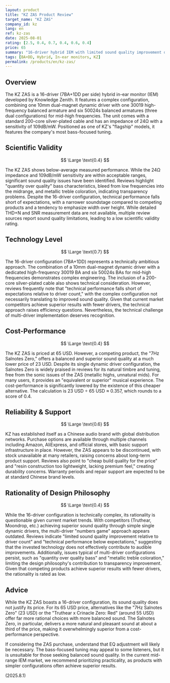 ```yaml
---
layout: product
title: "KZ ZAS Product Review"
target_name: "KZ ZAS"
company_id: kz
lang: en
ref: kz-zas
date: 2025-08-01
rating: [2.5, 0.4, 0.7, 0.4, 0.6, 0.4]
price: 65
summary: "16-driver hybrid IEM with limited sound quality improvement despite technical complexity. Cost-performance inferior to competitors."
tags: [BA+DD, Hybrid, In-ear monitors, KZ]
permalink: /products/en/kz-zas/
---
```

## Overview

The KZ ZAS is a 16-driver (7BA+1DD per side) hybrid in-ear monitor (IEM) developed by Knowledge Zenith. It features a complex configuration, combining one 10mm dual-magnet dynamic driver with one 30019 high-frequency balanced armature and six 50024s balanced armatures (three dual configurations) for mid-high frequencies. The unit comes with a standard 200-core silver-plated cable and has an impedance of 24Ω with a sensitivity of 109dB/mW. Positioned as one of KZ's "flagship" models, it features the company's most bass-focused tuning.

## Scientific Validity

$$ \Large \text{0.4} $$

The KZ ZAS shows below-average measured performance. While the 24Ω impedance and 109dB/mW sensitivity are within acceptable ranges, significant sound quality issues have been identified. Reviews highlight "quantity over quality" bass characteristics, bleed from low frequencies into the midrange, and metallic treble coloration, indicating transparency problems. Despite the 16-driver configuration, technical performance falls short of expectations, with a narrower soundstage compared to competing products and a tendency to emphasize width over height. While detailed THD+N and SNR measurement data are not available, multiple review sources report sound quality limitations, leading to a low scientific validity rating.

## Technology Level

$$ \Large \text{0.7} $$

The 16-driver configuration (7BA+1DD) represents a technically ambitious approach. The combination of a 10mm dual-magnet dynamic driver with a dedicated high-frequency 30019 BA and six 50024s BAs for mid-high frequencies demonstrates complex engineering. The inclusion of a 200-core silver-plated cable also shows technical consideration. However, reviews frequently note that "technical performance falls short of expectations relative to driver count," with the complex configuration not necessarily translating to improved sound quality. Given that current market competitors achieve superior results with fewer drivers, the technical approach raises efficiency questions. Nevertheless, the technical challenge of multi-driver implementation deserves recognition.

## Cost-Performance

$$ \Large \text{0.4} $$

The KZ ZAS is priced at 65 USD. However, a competing product, the "7Hz Salnotes Zero," offers a balanced and superior sound quality at a much lower price of 23 USD. Despite its single dynamic driver configuration, the Salnotes Zero is widely praised in reviews for its natural timbre and tuning, free from the sonic issues of the ZAS (metallic highs, unnatural mids). For many users, it provides an "equivalent or superior" musical experience. The cost-performance is significantly lowered by the existence of this cheaper alternative. The calculation is 23 USD ÷ 65 USD ≈ 0.357, which rounds to a score of 0.4.

## Reliability & Support

$$ \Large \text{0.6} $$

KZ has established itself as a Chinese audio brand with global distribution networks. Purchase options are available through multiple channels including Amazon, AliExpress, and official stores, with basic support infrastructure in place. However, the ZAS appears to be discontinued, with stock unavailable at many retailers, raising concerns about long-term product support. Reviews also point to "cheap build quality for the price" and "resin construction too lightweight, lacking premium feel," creating durability concerns. Warranty periods and repair support are expected to be at standard Chinese brand levels.

## Rationality of Design Philosophy

$$ \Large \text{0.4} $$

While the 16-driver configuration is technically complex, its rationality is questionable given current market trends. With competitors (Truthear, Moondrop, etc.) achieving superior sound quality through simple single dynamic drivers, the multi-driver "numbers game" approach appears outdated. Reviews indicate "limited sound quality improvement relative to driver count" and "technical performance below expectations," suggesting that the invested technology does not effectively contribute to audible improvements. Additionally, issues typical of multi-driver configurations persist, such as "quantity over quality bass" and "metallic treble coloration," limiting the design philosophy's contribution to transparency improvement. Given that competing products achieve superior results with fewer drivers, the rationality is rated as low.

## Advice

While the KZ ZAS boasts a 16-driver configuration, its sound quality does not justify its price. For its 65 USD price, alternatives like the "7Hz Salnotes Zero" (23 USD) or the "Truthear x Crinacle Zero: Red" (around 55 USD) offer far more rational choices with more balanced sound. The Salnotes Zero, in particular, delivers a more natural and pleasant sound at about a third of the price, making it overwhelmingly superior from a cost-performance perspective.

If considering the ZAS purchase, understand that EQ adjustment will likely be necessary. The bass-focused tuning may appeal to some listeners, but it is unsuitable for those seeking balanced sound quality. In the current mid-range IEM market, we recommend prioritizing practicality, as products with simpler configurations often achieve superior results.

(2025.8.1)

